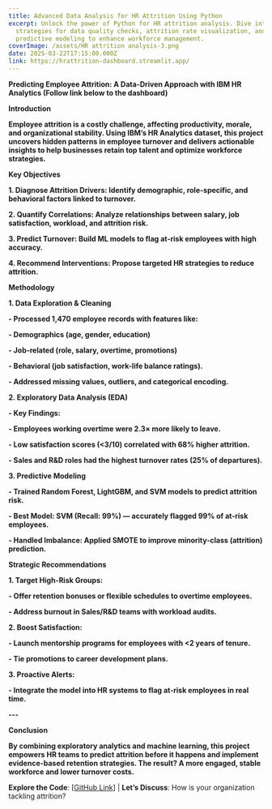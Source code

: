 ```yaml
---
title: Advanced Data Analysis for HR Attrition Using Python
excerpt: Unlock the power of Python for HR attrition analysis. Dive into
  strategies for data quality checks, attrition rate visualization, and
  predictive modeling to enhance workforce management.
coverImage: /assets/HR attrition analysis-3.png
date: 2025-03-22T17:15:00.000Z
link: https://hrattrition-dashboard.streamlit.app/
---
```

**Predicting Employee Attrition: A Data-Driven Approach with IBM HR Analytics (Follow link below to the dashboard)**

**Introduction**

**Employee attrition is a costly challenge, affecting productivity, morale, and organizational stability. Using IBM’s HR Analytics dataset, this project uncovers hidden patterns in employee turnover and delivers actionable insights to help businesses retain top talent and optimize workforce strategies.**

**Key Objectives**

**1\. Diagnose Attrition Drivers: Identify demographic, role-specific, and behavioral factors linked to turnover.**

**2\. Quantify Correlations: Analyze relationships between salary, job satisfaction, workload, and attrition risk.**

**3\. Predict Turnover: Build ML models to flag at-risk employees with high accuracy.**

**4\. Recommend Interventions: Propose targeted HR strategies to reduce attrition.**

**Methodology**

**1\. Data Exploration & Cleaning**

**\- Processed 1,470 employee records with features like:**

**\- Demographics (age, gender, education)**

**\- Job-related (role, salary, overtime, promotions)**

**\- Behavioral (job satisfaction, work-life balance ratings).**

**\- Addressed missing values, outliers, and categorical encoding.**

**2\. Exploratory Data Analysis (EDA)**

**\- Key Findings:**

**\- Employees working overtime were 2.3× more likely to leave.**

**\- Low satisfaction scores (<3/10) correlated with 68% higher attrition.**

**\- Sales and R&D roles had the highest turnover rates (25% of departures).**

**3\. Predictive Modeling**

**\- Trained Random Forest, LightGBM, and SVM models to predict attrition risk.**

**\- Best Model: SVM (Recall: 99%) — accurately flagged 99% of at-risk employees.**

**\- Handled Imbalance: Applied SMOTE to improve minority-class (attrition) prediction.**

**Strategic Recommendations**

**1\. Target High-Risk Groups:**

**\- Offer retention bonuses or flexible schedules to overtime employees.**

**\- Address burnout in Sales/R&D teams with workload audits.**

**2\. Boost Satisfaction:**

**\- Launch mentorship programs for employees with <2 years of tenure.**

**\- Tie promotions to career development plans.**

**3\. Proactive Alerts:**

**\- Integrate the model into HR systems to flag at-risk employees in real time.**

**\---**

**Conclusion**

**By combining exploratory analytics and machine learning, this project empowers HR teams to predict attrition before it happens and implement evidence-based retention strategies. The result? A more engaged, stable workforce and lower turnover costs.**  
  
**Explore the Code**: \[[GitHub Link](https://github.com/AnnieFiB/my_projects/blob/main/DataAnalysis/notebooks/HR%20Attrition%20Analysis.ipynb)\] | **Let’s Discuss**: How is your organization tackling attrition?